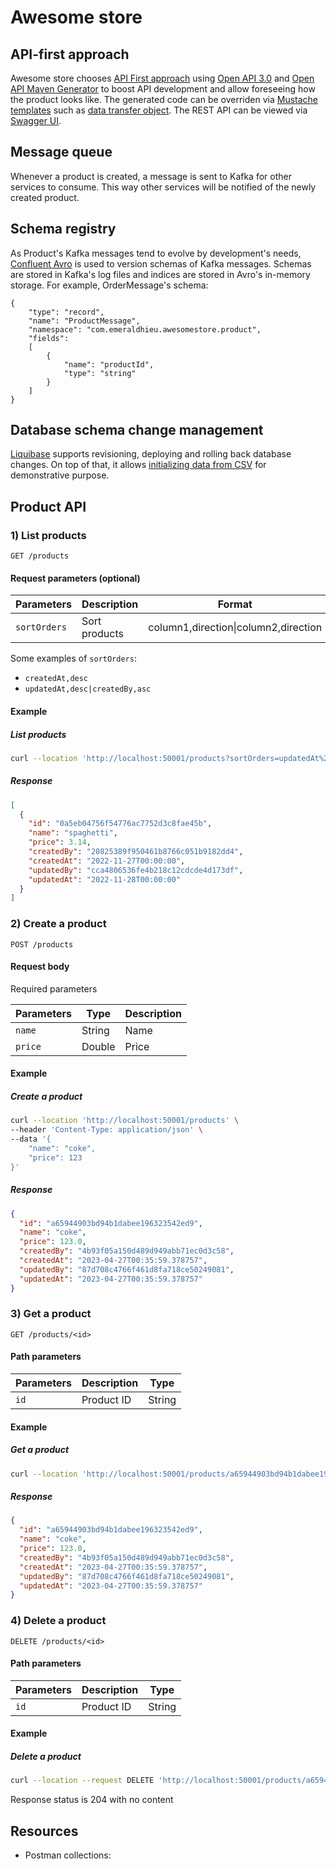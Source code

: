 # Awesome store

## API-first approach

Awesome store chooses [API First approach](https://swagger.io/resources/articles/adopting-an-api-first-approach/) using [Open API 3.0](https://swagger.io/specification/) and [Open API Maven Generator](https://github.com/OpenAPITools/openapi-generator/tree/master/modules/openapi-generator-maven-plugin) to boost API development and allow foreseeing how the product looks like. The generated code can be overriden via [Mustache templates](https://mustache.github.io/mustache.5.html) such as [data transfer object](https://github.com/emeraldhieu/vinci/blob/master/order/src/main/resources/templates/pojo.mustache). The REST API can be viewed via [Swagger UI](http://localhost:50001/swagger-ui/index.html).

## Message queue

Whenever a product is created, a message is sent to Kafka for other services to consume. This way other services will be notified of the newly created product.

## Schema registry

As Product's Kafka messages tend to evolve by development's needs, [Confluent Avro](https://docs.confluent.io/2.0.0/schema-registry/docs/intro.html) is used to version schemas of Kafka messages. Schemas are stored in Kafka's log files and indices are stored in Avro's in-memory storage. For example, OrderMessage's schema:
```
{
    "type": "record",
    "name": "ProductMessage",
    "namespace": "com.emeraldhieu.awesomestore.product",
    "fields":
    [
        {
            "name": "productId",
            "type": "string"
        }
    ]
}
```

## Database schema change management

[Liquibase](https://docs.liquibase.com/tools-integrations/springboot/springboot.html) supports revisioning, deploying and rolling back database changes. On top of that, it allows [initializing data from CSV](https://docs.liquibase.com/change-types/load-data.html) for demonstrative purpose.

## Product API

### 1) List products

```
GET /products
```

#### Request parameters (optional)

| Parameters   | Description   | Format                                   |
|--------------|---------------|------------------------------------------|
| `sortOrders` | Sort products | column1,direction&#124;column2,direction |

Some examples of `sortOrders`:
+ `createdAt,desc`
+ `updatedAt,desc|createdBy,asc`

#### Example

##### List products

```sh
curl --location 'http://localhost:50001/products?sortOrders=updatedAt%2Cdesc%7CcreatedBy%2Casc'
```

##### Response

```json
[
  {
    "id": "0a5eb04756f54776ac7752d3c8fae45b",
    "name": "spaghetti",
    "price": 3.14,
    "createdBy": "20825389f950461b8766c051b9182dd4",
    "createdAt": "2022-11-27T00:00:00",
    "updatedBy": "cca4806536fe4b218c12cdcde4d173df",
    "updatedAt": "2022-11-28T00:00:00"
  }
]
```

### 2) Create a product

```
POST /products
```

#### Request body

Required parameters

| Parameters | Type   | Description |
|------------|--------|-------------|
| `name`     | String | Name        |
| `price`    | Double | Price       |

#### Example

##### Create a product

```sh
curl --location 'http://localhost:50001/products' \
--header 'Content-Type: application/json' \
--data '{
    "name": "coke",
    "price": 123
}'
```

##### Response

```json
{
  "id": "a65944903bd94b1dabee196323542ed9",
  "name": "coke",
  "price": 123.0,
  "createdBy": "4b93f05a150d489d949abb71ec0d3c58",
  "createdAt": "2023-04-27T00:35:59.378757",
  "updatedBy": "87d708c4766f461d8fa718ce50249081",
  "updatedAt": "2023-04-27T00:35:59.378757"
}
```

### 3) Get a product

```
GET /products/<id>
```

#### Path parameters

| Parameters | Description | Type   |
|------------|-------------|--------|
| `id`       | Product ID  | String |

#### Example

##### Get a product

```sh
curl --location 'http://localhost:50001/products/a65944903bd94b1dabee196323542ed9'
```

##### Response

```json
{
  "id": "a65944903bd94b1dabee196323542ed9",
  "name": "coke",
  "price": 123.0,
  "createdBy": "4b93f05a150d489d949abb71ec0d3c58",
  "createdAt": "2023-04-27T00:35:59.378757",
  "updatedBy": "87d708c4766f461d8fa718ce50249081",
  "updatedAt": "2023-04-27T00:35:59.378757"
}
```

### 4) Delete a product

```
DELETE /products/<id>
```

#### Path parameters

| Parameters | Description | Type   |
|------------|-------------|--------|
| `id`       | Product ID  | String |

#### Example

##### Delete a product

```sh
curl --location --request DELETE 'http://localhost:50001/products/a65944903bd94b1dabee196323542ed9'
```

Response status is 204 with no content

## Resources

+ Postman collections: 
